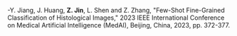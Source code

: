 -Y. Jiang, J. Huang, **Z. Jin**, L. Shen and Z. Zhang, "Few-Shot Fine-Grained Classification of Histological Images," 2023 IEEE International Conference on Medical Artificial Intelligence (MedAI), Beijing, China, 2023, pp. 372-377.

